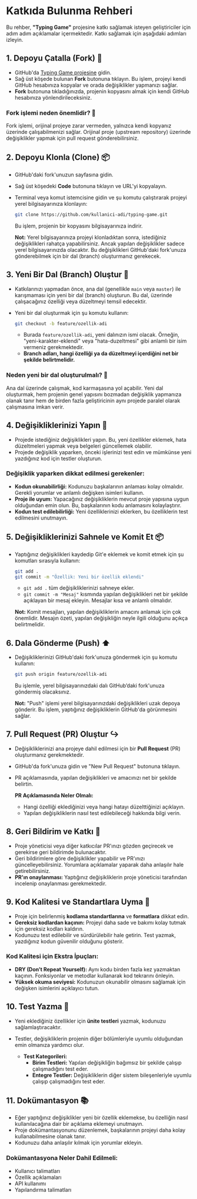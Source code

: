# Katkıda Bulunma Rehberi

Bu rehber, **"Typing Game"** projesine katkı sağlamak isteyen geliştiriciler için adım adım açıklamalar içermektedir. Katkı sağlamak için aşağıdaki adımları izleyin.

## 1. Depoyu Çatalla (Fork) :fork_and_knife:
- GitHub'da [Typing Game projesine](https://github.com/eypacr/typing-game) gidin.
- Sağ üst köşede bulunan **Fork** butonuna tıklayın. Bu işlem, projeyi kendi GitHub hesabınıza kopyalar ve orada değişiklikler yapmanızı sağlar.
- **Fork** butonuna tıkladığınızda, projenin kopyasını almak için kendi GitHub hesabınıza yönlendirileceksiniz.

### Fork işlemi neden önemlidir? :memo:
Fork işlemi, orijinal projeye zarar vermeden, yalnızca kendi kopyanız üzerinde çalışabilmenizi sağlar. Orijinal proje (upstream repository) üzerinde değişiklikler yapmak için pull request gönderebilirsiniz.

## 2. Depoyu Klonla (Clone) :package:
- GitHub'daki fork'unuzun sayfasına gidin.
- Sağ üst köşedeki **Code** butonuna tıklayın ve URL'yi kopyalayın.
- Terminal veya komut istemcisine gidin ve şu komutu çalıştırarak projeyi yerel bilgisayarınıza klonlayın:

    ```bash
    git clone https://github.com/kullanici-adi/typing-game.git
    ```

    Bu işlem, projenin bir kopyasını bilgisayarınıza indirir.

    **Not:** Yerel bilgisayarınıza projeyi klonladıktan sonra, istediğiniz değişiklikleri rahatça yapabilirsiniz. Ancak yapılan değişiklikler sadece yerel bilgisayarınızda olacaktır. Bu değişiklikleri GitHub'daki fork'unuza gönderebilmek için bir dal (branch) oluşturmanız gerekecek.

## 3. Yeni Bir Dal (Branch) Oluştur :twisted_rightwards_arrows:
- Katkılarınızı yapmadan önce, ana dal (genellikle `main` veya `master`) ile karışmaması için yeni bir dal (branch) oluşturun. Bu dal, üzerinde çalışacağınız özelliği veya düzeltmeyi temsil edecektir.
- Yeni bir dal oluşturmak için şu komutu kullanın:

    ```bash
    git checkout -b feature/ozellik-adi
    ```

    - Burada `feature/ozellik-adi`, yeni dalınızın ismi olacak. Örneğin, "yeni-karakter-eklendi" veya "hata-duzeltmesi" gibi anlamlı bir isim vermeniz gerekmektedir.
    - **Branch adları, hangi özelliği ya da düzeltmeyi içerdiğini net bir şekilde belirtmelidir.**

### Neden yeni bir dal oluşturulmalı? :rocket:
Ana dal üzerinde çalışmak, kod karmaşasına yol açabilir. Yeni dal oluşturmak, hem projenin genel yapısını bozmadan değişiklik yapmanıza olanak tanır hem de birden fazla geliştiricinin aynı projede paralel olarak çalışmasına imkan verir.

## 4. Değişikliklerinizi Yapın :hammer:
- Projede istediğiniz değişiklikleri yapın. Bu, yeni özellikler eklemek, hata düzeltmeleri yapmak veya belgeleri güncellemek olabilir.
- Projede değişiklik yaparken, önceki işlerinizi test edin ve mümkünse yeni yazdığınız kod için testler oluşturun.

### Değişiklik yaparken dikkat edilmesi gerekenler:
- **Kodun okunabilirliği:** Kodunuzu başkalarının anlaması kolay olmalıdır. Gerekli yorumlar ve anlamlı değişken isimleri kullanın.
- **Proje ile uyum:** Yapacağınız değişikliklerin mevcut proje yapısına uygun olduğundan emin olun. Bu, başkalarının kodu anlamasını kolaylaştırır.
- **Kodun test edilebilirliği:** Yeni özelliklerinizi eklerken, bu özelliklerin test edilmesini unutmayın.

## 5. Değişikliklerinizi Sahnele ve Komit Et :package:
- Yaptığınız değişiklikleri kaydedip Git'e eklemek ve komit etmek için şu komutları sırasıyla kullanın:

    ```bash
    git add .
    git commit -m "Özellik: Yeni bir özellik eklendi"
    ```

    - `git add .` tüm değişikliklerinizi sahneye ekler.
    - `git commit -m "Mesaj"` kısmında yapılan değişiklikleri net bir şekilde açıklayan bir mesaj ekleyin. Mesajlar kısa ve anlamlı olmalıdır.

    **Not:** Komit mesajları, yapılan değişikliklerin amacını anlamak için çok önemlidir. Mesajın özeti, yapılan değişikliğin neyle ilgili olduğunu açıkça belirtmelidir.

## 6. Dala Gönderme (Push) :arrow_up:
- Değişikliklerinizi GitHub'daki fork'unuza göndermek için şu komutu kullanın:

    ```bash
    git push origin feature/ozellik-adi
    ```

    Bu işlemle, yerel bilgisayarınızdaki dalı GitHub’daki fork'unuza göndermiş olacaksınız.

    **Not:** "Push" işlemi yerel bilgisayarınızdaki değişiklikleri uzak depoya gönderir. Bu işlem, yaptığınız değişikliklerin GitHub'da görünmesini sağlar.

## 7. Pull Request (PR) Oluştur :arrow_right_hook:
- Değişikliklerinizi ana projeye dahil edilmesi için bir **Pull Request** (PR) oluşturmanız gerekmektedir.
- GitHub'da fork'unuza gidin ve "New Pull Request" butonuna tıklayın.
- PR açıklamasında, yapılan değişiklikleri ve amacınızı net bir şekilde belirtin.

    **PR Açıklamasında Neler Olmalı:**
    - Hangi özelliği eklediğinizi veya hangi hatayı düzelttiğinizi açıklayın.
    - Yapılan değişikliklerin nasıl test edilebileceği hakkında bilgi verin.

## 8. Geri Bildirim ve Katkı :eyes:
- Proje yöneticisi veya diğer katkıcılar PR'ınızı gözden geçirecek ve gerekirse geri bildirimde bulunacaktır.
- Geri bildirimlere göre değişiklikler yapabilir ve PR'ınızı güncelleyebilirsiniz. Yorumlara açıklamalar yaparak daha anlaşılır hale getirebilirsiniz.
- **PR'ın onaylanması:** Yaptığınız değişikliklerin proje yöneticisi tarafından incelenip onaylanması gerekmektedir.

## 9. Kod Kalitesi ve Standartlara Uyma :wrench:
- Proje için belirlenmiş **kodlama standartlarına** ve **formatlara** dikkat edin.
- **Gereksiz kodlardan kaçının:** Projeyi daha sade ve bakımı kolay tutmak için gereksiz kodları kaldırın.
- Kodunuzu test edilebilir ve sürdürülebilir hale getirin. Test yazmak, yazdığınız kodun güvenilir olduğunu gösterir.

### Kod Kalitesi için Ekstra İpuçları:
- **DRY (Don’t Repeat Yourself):** Aynı kodu birden fazla kez yazmaktan kaçının. Fonksiyonlar ve metodlar kullanarak kod tekrarını önleyin.
- **Yüksek okuma seviyesi:** Kodunuzun okunabilir olmasını sağlamak için değişken isimlerini açıklayıcı tutun.

## 10. Test Yazma :test_tube:
- Yeni eklediğiniz özellikler için **ünite testleri** yazmak, kodunuzu sağlamlaştıracaktır.
- Testler, değişikliklerin projenin diğer bölümleriyle uyumlu olduğundan emin olmanıza yardımcı olur.

    - **Test Kategorileri:**
        - **Birim Testleri:** Yapılan değişikliğin bağımsız bir şekilde çalışıp çalışmadığını test eder.
        - **Entegre Testler:** Değişikliklerin diğer sistem bileşenleriyle uyumlu çalışıp çalışmadığını test eder.
  
## 11. Dokümantasyon :books:
- Eğer yaptığınız değişiklikler yeni bir özellik eklemekse, bu özelliğin nasıl kullanılacağına dair bir açıklama eklemeyi unutmayın.
- Proje dokümantasyonunu düzenlemek, başkalarının projeyi daha kolay kullanabilmesine olanak tanır.
- Kodunuzu daha anlaşılır kılmak için yorumlar ekleyin.

### Dokümantasyona Neler Dahil Edilmeli:
- Kullanıcı talimatları
- Özellik açıklamaları
- API kullanımı
- Yapılandırma talimatları
